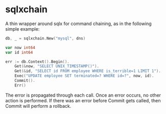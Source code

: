 # sqlxchain

A thin wrapper around sqlx for command chaining, as in the following simple example:

```go
db, _ = sqlxchain.New("mysql", dns)

var now int64
var id int64

err := db.Context().Begin().
    Get(&now, "SELECT UNIX_TIMESTAMP()").
    Get(&id, "SELECT id FROM employee WHERE is_terrible=1 LIMIT 1").
    Exec("UPDATE employee SET terminated=? WHERE id=?", now, id).
    Commit().
    Err()
```
The error is propagated through each call. Once an error occurs, no other action is performed. If there was an error before Commit gets called, then Commit will perform a rollback. 
